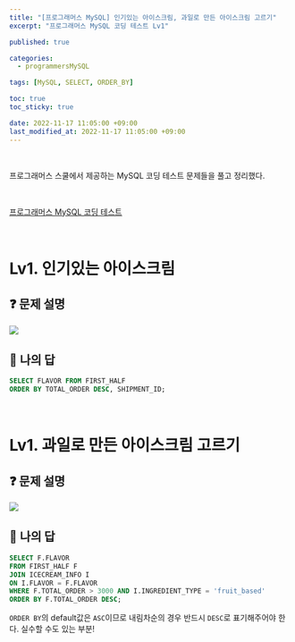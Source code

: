 ```yaml
---
title: "[프로그래머스 MySQL] 인기있는 아이스크림, 과일로 만든 아이스크림 고르기"
excerpt: "프로그래머스 MySQL 코딩 테스트 Lv1"

published: true

categories:
  - programmersMySQL

tags: [MySQL, SELECT, ORDER_BY]

toc: true
toc_sticky: true

date: 2022-11-17 11:05:00 +09:00
last_modified_at: 2022-11-17 11:05:00 +09:00
---
```

<br>

프로그래머스 스쿨에서 제공하는 MySQL 코딩 테스트 문제들을 풀고 정리했다.

<br>

[프로그래머스 MySQL 코딩 테스트](https://school.programmers.co.kr/learn/challenges?order=recent&languages=mysql)

<br>

# Lv1. 인기있는 아이스크림

## ❓ 문제 설명

<img src = "https://user-images.githubusercontent.com/115082062/202336067-4028ebb7-88c0-46ed-8a70-49e5f7d60638.JPG">

<br>

## 📝 나의 답

```sql
SELECT FLAVOR FROM FIRST_HALF
ORDER BY TOTAL_ORDER DESC, SHIPMENT_ID;
```

<br>

# Lv1. 과일로 만든 아이스크림 고르기

## ❓ 문제 설명
<img src = "https://user-images.githubusercontent.com/115082062/201965194-906d4b0c-6eed-4397-904f-9bc6adcc4fb5.JPG">


<br>

## 📝 나의 답

```sql
SELECT F.FLAVOR 
FROM FIRST_HALF F
JOIN ICECREAM_INFO I
ON I.FLAVOR = F.FLAVOR
WHERE F.TOTAL_ORDER > 3000 AND I.INGREDIENT_TYPE = 'fruit_based'
ORDER BY F.TOTAL_ORDER DESC;
```

`ORDER BY`의 default값은 `ASC`이므로 내림차순의 경우 반드시 `DESC`로 표기해주어야 한다. 실수할 수도 있는 부분!